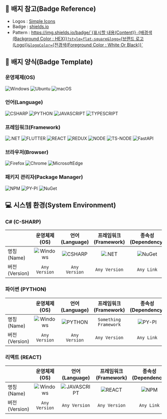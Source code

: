 ## 📑 배지 참고(Badge Reference)

* Logos   : [Simple Icons](https://simpleicons.org/)
* Badge   : [shields.io](https://shields.io/)
* Pattern : [https://img.shields.io/badge/`{표시할 내용(Content)}`-`{배경색(Background Color : HEX)}`?style=flat-square&logo=`{브랜드 로고(Logo)}`&logoColor=`{전경색(Foreground Color : White Or Black)}`](/)

## 💌 배지 양식(Badge Template)

### 운영체제(OS)

![Windows](https://img.shields.io/badge/Windows-0078D6?style=flat-square&logo=Windows&logoColor=white)
![Ubuntu](https://img.shields.io/badge/Ubuntu-E95420?style=flat-square&logo=Ubuntu&logoColor=white)
![macOS](https://img.shields.io/badge/macOS-000000?style=flat-square&logo=macOS&logoColor=white)

### 언어(Language)

![CSHARP](https://img.shields.io/badge/CSHARP-239120?style=flat-square&logo=CSharp&logoColor=white)
![PYTHON](https://img.shields.io/badge/PYTHON-3776AB?style=flat-square&logo=Python&logoColor=white)
![JAVASCRIPT](https://img.shields.io/badge/JAVASCRIPT-F7DF1E?style=flat-square&logo=JavaScript&logoColor=black)
![TYPESCRIPT](https://img.shields.io/badge/TYPESCRIPT-3178C6?style=flat-square&logo=TypeScript&logoColor=white)

### 프레임워크(Framework)

![.NET](https://img.shields.io/badge/.NET-512BD4?style=flat-square&logo=.NET&logoColor=white)
![FLUTTER](https://img.shields.io/badge/FLUTTER-02569B?style=flat-square&logo=Flutter&logoColor=white)
![REACT](https://img.shields.io/badge/REACT-61DAFB?style=flat-square&logo=React&logoColor=black)
![REDUX](https://img.shields.io/badge/REDUX-764ABC?style=flat-square&logo=Redux&logoColor=white)
![NODE](https://img.shields.io/badge/NODE.JS-339933?style=flat-square&logo=Node.js&logoColor=white)
![TS-NODE](https://img.shields.io/badge/TSNODE-3178C6?style=flat-square&logo=ts-node&logoColor=white)
![FastAPI](https://img.shields.io/badge/FastAPI-009688?style=flat-square&logo=FastAPI&logoColor=white)

### 브라우저(Browser)

![Firefox](https://img.shields.io/badge/Firefox-FF7139?style=flat-square&logo=FirefoxBrowser&logoColor=white)
![Chrome](https://img.shields.io/badge/Chrome-4285F4?style=flat-square&logo=GoogleChrome&logoColor=white)
![MicrosoftEdge](https://img.shields.io/badge/MicrosoftEdge-0078D7?style=flat-square&logo=MicrosoftEdge&logoColor=white)

### 패키지 관리자(Package Manager)

![NPM](https://img.shields.io/badge/NPM-CB3837?style=flat-square&logo=npm&logoColor=white)
![PY-PI](https://img.shields.io/badge/PYPI-3775A9?style=flat-square&logo=PyPI&logoColor=white)
![NuGet](https://img.shields.io/badge/NUGET-004880?style=flat-square&logo=NuGet&logoColor=white)

## 💻 시스템 환경(System Environment)

### C# (C-SHARP)

||운영체제(OS)|언어(Language)|프레임워크(Framework)|종속성(Dependency)|
|-|:-:|:-:|:-:|:-:|
|명칭(Name)|![Windows](https://img.shields.io/badge/Windows-0078D6?style=flat-square&logo=Windows&logoColor=white)|![CSHARP](https://img.shields.io/badge/CSHARP-239120?style=flat-square&logo=CSharp&logoColor=white)|![.NET](https://img.shields.io/badge/.NET-512BD4?style=flat-square&logo=.NET&logoColor=white)|![NuGet](https://img.shields.io/badge/NUGET-004880?style=flat-square&logo=NuGet&logoColor=white)|
|버전(Version)|`Any Version`|`Any Version`|`Any Version`|`Any Link`|

### 파이썬 (PYTHON)

||운영체제(OS)|언어(Language)|프레임워크(Framework)|종속성(Dependency)|
|-|:-:|:-:|:-:|:-:|
|명칭(Name)|![Windows](https://img.shields.io/badge/Windows-0078D6?style=flat-square&logo=Windows&logoColor=white)|![PYTHON](https://img.shields.io/badge/PYTHON-3776AB?style=flat-square&logo=Python&logoColor=white)|`Something Framework`|![PY-PI](https://img.shields.io/badge/PYPI-3775A9?style=flat-square&logo=PyPI&logoColor=white)|
|버전(Version)|`Any Version`|`Any Version`|`Any Version`|`Any Link`|

### 리액트 (REACT)

||운영체제(OS)|언어(Language)|프레임워크(Framework)|종속성(Dependency)|
|-|:-:|:-:|:-:|:-:|
|명칭(Name)|![Windows](https://img.shields.io/badge/Windows-0078D6?style=flat-square&logo=Windows&logoColor=white)|![JAVASCRIPT](https://img.shields.io/badge/JAVASCRIPT-F7DF1E?style=flat-square&logo=JavaScript&logoColor=black)|![REACT](https://img.shields.io/badge/REACT-61DAFB?style=flat-square&logo=React&logoColor=black)|![NPM](https://img.shields.io/badge/NPM-CB3837?style=flat-square&logo=npm&logoColor=white)|
|버전(Version)|`Any Version`|`Any Version`|`Any Version`|`Any Link`|
